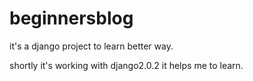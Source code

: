 # beginnersblog
it's a django project to learn better way. 

shortly it's working with django2.0.2 
it helps me to learn.
